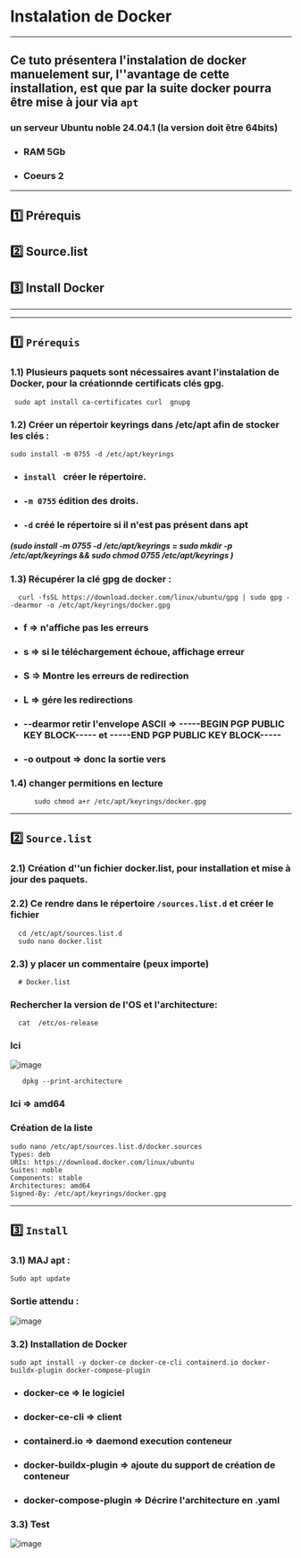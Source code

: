 # Instalation de Docker

---

## Ce tuto présentera l'instalation de docker manuelement sur, l''avantage de cette installation, est que par la suite docker pourra être mise à jour via `apt` 
### un serveur Ubuntu noble 24.04.1 (la version doit être 64bits) 
* ### RAM 5Gb
* ### Coeurs 2
 
---

## 1️⃣ Prérequis

## 2️⃣ Source.list

## 3️⃣ Install Docker

---
---

##  1️⃣ `Prérequis`
### 1.1) Plusieurs paquets sont nécessaires avant l'instalation de Docker, pour la créationnde certificats clés gpg.  
     sudo apt install ca-certificates curl  gnupg

### 1.2) Créer un répertoir keyrings  dans /etc/apt afin de  stocker  les clés : 
    sudo install -m 0755 -d /etc/apt/keyrings

* ### `install ` créer le répertoire.
* ### `-m 0755` édition des droits.
* ### `-d` créé le répertoire si il  n'est pas présent dans apt

##### (sudo install -m 0755 -d /etc/apt/keyrings = sudo mkdir -p /etc/apt/keyrings && sudo chmod 0755 /etc/apt/keyrings )

### 1.3) Récupérer la clé gpg de docker :
      curl -fsSL https://download.docker.com/linux/ubuntu/gpg | sudo gpg --dearmor -o /etc/apt/keyrings/docker.gpg


* ### f => n'affiche pas les erreurs
* ### s => si le téléchargement échoue, affichage erreur
* ### S => Montre les erreurs de redirection
* ### L => gére les redirections
* ### --dearmor retir l'envelope ASCII => -----BEGIN PGP PUBLIC KEY BLOCK----- et -----END PGP PUBLIC KEY BLOCK-----
* ### -o outpout => donc la sortie vers

### 1.4) changer permitions en lecture
          sudo chmod a+r /etc/apt/keyrings/docker.gpg


---

## 2️⃣ `Source.list`
### 2.1) Création d''un fichier docker.list, pour  installation et mise à jour des paquets.
### 2.2) Ce rendre dans  le répertoire `/sources.list.d` et créer le  fichier
      cd /etc/apt/sources.list.d
      sudo nano docker.list
### 2.3) y placer un commentaire (peux importe)
      # Docker.list

### Rechercher la version de l'OS et l'architecture:
      cat  /etc/os-release
### Ici
![image](https://github.com/user-attachments/assets/5d1ed7d7-184f-4aab-96b8-b8fa89a5440c)

       dpkg --print-architecture
### Ici => amd64

### Création de la liste
    sudo nano /etc/apt/sources.list.d/docker.sources
    Types: deb
    URIs: https://download.docker.com/linux/ubuntu
    Suites: noble
    Components: stable
    Architectures: amd64
    Signed-By: /etc/apt/keyrings/docker.gpg


---

## 3️⃣ `Install` 

### 3.1) MAJ apt :
    Sudo apt update

### Sortie attendu :
![image](https://github.com/user-attachments/assets/8801b558-777c-4862-8fae-b7408b2adf47)

### 3.2) Installation de Docker
    sudo apt install -y docker-ce docker-ce-cli containerd.io docker-buildx-plugin docker-compose-plugin

* ### docker-ce => le logiciel
* ### docker-ce-cli => client
* ### containerd.io  => daemond execution conteneur
* ### docker-buildx-plugin => ajoute du support de création  de conteneur
* ### docker-compose-plugin => Décrire l'architecture en .yaml 

### 3.3) Test
![image](https://github.com/user-attachments/assets/9f71e017-5c7c-47fa-87f0-aa5a44bdf568)





    
